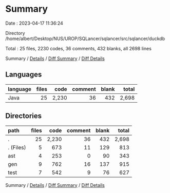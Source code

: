 # Summary

Date : 2023-04-17 11:36:24

Directory /home/albert/Desktop/NUS/UROP/SQLancer/sqlancer/src/sqlancer/duckdb

Total : 25 files,  2230 codes, 36 comments, 432 blanks, all 2698 lines

Summary / [Details](details.md) / [Diff Summary](diff.md) / [Diff Details](diff-details.md)

## Languages
| language | files | code | comment | blank | total |
| :--- | ---: | ---: | ---: | ---: | ---: |
| Java | 25 | 2,230 | 36 | 432 | 2,698 |

## Directories
| path | files | code | comment | blank | total |
| :--- | ---: | ---: | ---: | ---: | ---: |
| . | 25 | 2,230 | 36 | 432 | 2,698 |
| . (Files) | 5 | 673 | 11 | 129 | 813 |
| ast | 4 | 253 | 0 | 90 | 343 |
| gen | 9 | 762 | 16 | 137 | 915 |
| test | 7 | 542 | 9 | 76 | 627 |

Summary / [Details](details.md) / [Diff Summary](diff.md) / [Diff Details](diff-details.md)